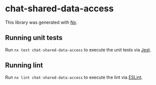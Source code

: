 # chat-shared-data-access

This library was generated with [Nx](https://nx.dev).

## Running unit tests

Run `nx test chat-shared-data-access` to execute the unit tests via [Jest](https://jestjs.io).

## Running lint

Run `nx lint chat-shared-data-access` to execute the lint via [ESLint](https://eslint.org/).
